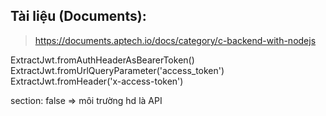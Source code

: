 ## Tài liệu (Documents):

> https://documents.aptech.io/docs/category/c-backend-with-nodejs


ExtractJwt.fromAuthHeaderAsBearerToken()
ExtractJwt.fromUrlQueryParameter('access_token')
ExtractJwt.fromHeader('x-access-token')

section: false => môi trường hd là API